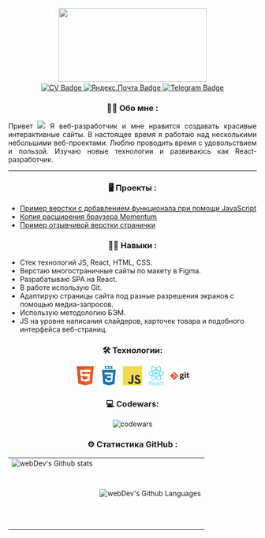 <div id="header" align="center">  
  <img src="https://media.giphy.com/media/dWesBcTLavkZuG35MI/giphy.gif" width="300" height="150"/>
  <div id="badges">
    <a href="https://pavel8lisenkov.github.io/cv/">
      <img src="https://img.shields.io/badge/мое%20резюме-00b1c1?style=for-the-badge&logo=reacthookform&logoColor=white" alt="CV Badge"/>
    </a>
    <a href="mailto:pavel8lisenkov@yandex.ru">
      <img src="https://img.shields.io/badge/Яндекс.Почта-ff4000?style=for-the-badge&logo=yandex&logoColor=white" alt="Яндекс.Почта Badge"/>
    </a>
    <a href="https://t.me/pavel8lisenkov">
      <img src="https://img.shields.io/badge/Телеграм-0088cc?style=for-the-badge&logo=telegram&logoColor=white" alt="Telegram Badge"/>
    </a>
  </div>
  
  ### :man_technologist: Обо мне :
  
  <p align="justify">
    Привет <img src="https://media.giphy.com/media/hvRJCLFzcasrR4ia7z/giphy.gif" width="20px"/> Я веб-разработчик и мне нравится создавать красивые интерактивные сайты. В настоящее время я работаю над несколькими небольшими веб-проектами. Люблю проводить время с удовольствием и пользой. Изучаю новые технологии и развиваюсь как React-разработчик.
  </p>
  
---

</div>
  
<div align="center">

### :desktop_computer: Проекты :

</div>  
  
- [Пример верстки с добавлением функционала при помощи JavaScript](https://rolling-scopes-school.github.io/pavel8lisenkov-JSFEPRESCHOOL2022Q4/plants/)
- [Копия расширения браузера Momentum](https://rolling-scopes-school.github.io/pavel8lisenkov-JSFEPRESCHOOL2022Q2/momentum/)
- [Пример отзывчивой верстки странички](https://rolling-scopes-school.github.io/pavel8lisenkov-JSFE2022Q3/online-zoo/pages/main/)

<div align="center">

### :man_student: Навыки :
  
</div>  

- Стек технологий JS, React, HTML, CSS. 
- Верстаю многостраничные сайты по макету в Figma.
- Разрабатываю SPA на React.
- В работе использую Git. 
- Адаптирую страницы сайта под разные разрешения экранов с помощью медиа-запросов. 
- Использую методологию БЭМ. 
- JS на уровне написания слайдеров, карточек товара и подобного интерфейса веб-страниц.

<div align="center">

### :hammer_and_wrench: Технологии:

<div>
  <img src="https://github.com/devicons/devicon/blob/master/icons/html5/html5-original.svg" title="HTML5" alt="HTML" width="40" height="40"/>&nbsp;
  <img src="https://github.com/devicons/devicon/blob/master/icons/css3/css3-plain-wordmark.svg"  title="CSS3" alt="CSS" width="40" height="40"/>&nbsp;
  <img src="https://github.com/devicons/devicon/blob/master/icons/javascript/javascript-original.svg" title="JavaScript" alt="JavaScript" width="40" height="40"/>&nbsp;
  <img src="https://github.com/devicons/devicon/blob/master/icons/react/react-original-wordmark.svg" title="React" alt="React" width="40" height="40"/>&nbsp;
  <img src="https://github.com/devicons/devicon/blob/master/icons/git/git-original-wordmark.svg" title="Git" **alt="Git" width="40" height="40"/>
</div>

### :computer: Codewars:

![codewars](https://www.codewars.com/users/pavel8lisenkov/badges/large)
  
### :gear: Статистика GitHub :

<table>
  <tr>
    <td>
      <img height="140px" align="left" src="http://github-readme-streak-stats.herokuapp.com?user=pavel8lisenkov&locale=ru&theme=vue" alt="webDev's Github stats" />
    </td>
    <td>
      <img align="right" alt="webDev's Github Languages" src="https://github-readme-stats.vercel.app/api/top-langs/?username=pavel8lisenkov&layout=compact&theme=vue" />
    </td>
  </tr>
</table>
</div>
